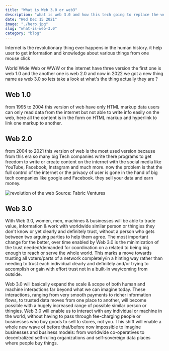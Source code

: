 ```yaml
---
title: "What is Web 3.0 or web3"
description: "what is web 3.0 and how this tech going to replace the web2.0. how a blockchain provide more secure web"
date: "Wed Dec 15 2021"
image: "./hero.jpg"
slug: "what-is-web-3.0"
category: "blog"
---
```


Internet is the revolutionary thing ever happens in the human history. it help user to get information and knowledge about various things from one mouse click

World Wide Web or WWW or the internet have three version the first one is web 1.0 and the another one is web 2.0 and now in 2022 we got a new thing name as web 3.0 so lets take a look at what's the thing actually they are ?

## Web 1.0

from 1995 to 2004 this version of web have only HTML markup data users can only read data from the internet but not able to write info easily on the web, here all the content is in the form on HTML markup and hyperlink to link one markup to another.

## Web 2.0

from 2004 to 2021 this version of web is the most used version because from this era so many big Tech companies write there programs to get freedom to write or create content on the internet with the social media like YouTube, Facebook, Instagram and much more. now the problem is that the full control of the internet or the privacy of user is gone in the hand of big tech companies like google and Facebook. they sell your data and earn money.

![revolution of the web](./revelotution.jpeg)
Source: Fabric Ventures

## Web 3.0

With Web 3.0, women, men, machines & businesses will be able to trade value, information & work with worldwide similar person or thingies they don't know or yet clearly and definitely trust, without a person who gets between two arguing parties to help them agree. The most important change for the better, over time enabled by Web 3.0 is the minimization of the trust needed/demanded for coordination on a related to being big enough to reach or serve the whole world. This marks a move towards trusting all voters/parts of a network completely/in a hinting way rather than needing to trust each individual clearly and definitely and/or trying to accomplish or gain with effort trust not in a built-in way/coming from outside.

Web 3.0 will basically expand the scale & scope of both human and machine interactions far beyond what we can imagine today. These interactions, ranging from very smooth payments to richer information flows, to trusted data moves from one place to another, will become possible with a hugely increased range of possible similar person or thingies. Web 3.0 will enable us to interact with any individual or machine in the world, without having to pass through fee-charging people or businesses who buy goods to sell to stores, not you. This shift will enable a whole new wave of before that/before now impossible to imagine businesses and business models: from worldwide co-operatives to decentralized self-ruling organizations and self-sovereign data places where people buy things.
